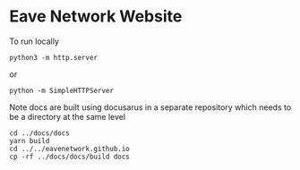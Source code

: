 # Eave Network Website

To run locally

`python3 -m http.server`

or

`python -m SimpleHTTPServer`

Note docs are built using docusarus in a separate repository which needs to be a directory at the same level
```
cd ../docs/docs
yarn build
cd ../../eavenetwork.github.io
cp -rf ../docs/docs/build docs
```

